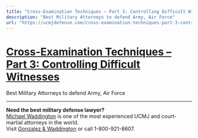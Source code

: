 ```yaml
---
title: "Cross-Examination Techniques – Part 3: Controlling Difficult Witnesses"
description: "Best Military Attorneys to defend Army, Air Force"
url: "https://ucmjdefense.com/cross-examination-techniques-part-3-controlling-difficult-witnesses-on-cross-examination.html"
---
```


# [Cross-Examination Techniques – Part 3: Controlling Difficult Witnesses](https://ucmjdefense.com/cross-examination-techniques-part-3-controlling-difficult-witnesses-on-cross-examination.html)

Best Military Attorneys to defend Army, Air Force

---

**Need the best military defense lawyer?**  
[Michael Waddington](https://ucmjdefense.com/attorneys/michael-stewart-waddington-partner.html) is one of the most experienced UCMJ and court-martial attorneys in the world.  
Visit [Gonzalez & Waddington](https://ucmjdefense.com) or call 1-800-921-8607.
